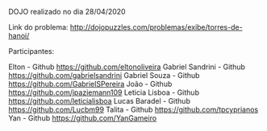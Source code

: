 DOJO realizado no dia 28/04/2020

Link do problema: http://dojopuzzles.com/problemas/exibe/torres-de-hanoi/

Participantes:

Elton - Github https://github.com/eltonoliveira
Gabriel Sandrini - Github https://github.com/gabrielsandrini
Gabriel Souza - Github https://github.com/GabrielSPereira
João - Github https://github.com/jpaziemann109
Leticia Lisboa - Github https://github.com/leticialisboa
Lucas Baradel - Github https://github.com/Lucbm99
Talita - Github https://github.com/tpcyprianos
Yan - Github https://github.com/YanGameiro